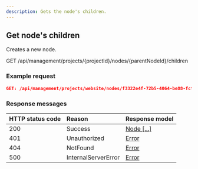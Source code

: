 ```yaml
---
description: Gets the node's children.
---
```

## Get node's children

Creates a new node.

<span class="label label--get">GET</span> /api/management/projects/{projectId}/nodes/{parentNodeId}/children

### Example request

```json
GET: /api/management/projects/website/nodes/f3322e4f-72b5-4064-be88-fcfed6c82635/children
```

### Response messages

| HTTP status code | Reason | Response model |
|:-|:-|:-|
| 200 | Success | [Node [...]](/model/node.md) |
| 401 | Unauthorized | [Error](/key-concepts/errors.md) |
| 404 | NotFound | [Error](/key-concepts/errors.md) |
| 500 | InternalServerError | [Error](/key-concepts/errors.md) |


